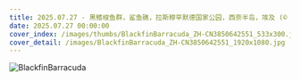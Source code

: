 ```yaml
---
title: 2025.07.27 - 黑鳍梭鱼群，鲨鱼礁，拉斯穆罕默德国家公园，西奈半岛，埃及 (© Alex Mustard/Nature Picture Library)
date: 2025.07.27 00:00:00
cover_index: /images/thumbs/BlackfinBarracuda_ZH-CN3850642551_533x300.jpg
cover_detail: /images/BlackfinBarracuda_ZH-CN3850642551_1920x1080.jpg
---
```


![BlackfinBarracuda](/images/BlackfinBarracuda_ZH-CN3850642551_1920x1080.jpg)
